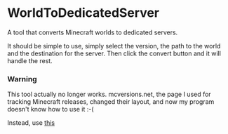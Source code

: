 # WorldToDedicatedServer
 A tool that converts Minecraft worlds to dedicated servers.

It should be simple to use, simply select the version, the path to the world and the destination for the server.
Then click the convert button and it will handle the rest.

### Warning
This tool actually no longer works. mcversions.net, the page I used for tracking Minecraft releases, changed their layout, and now my program doesn't know how to use it :-(

Instead, use [this](https://github.com/CyberCat3/MinecraftServerCreator)
